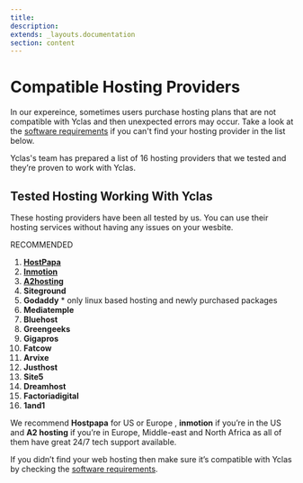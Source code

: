 ```yaml
---
title:
description:
extends: _layouts.documentation
section: content
---
```



# Compatible Hosting Providers

 In our expereince, sometimes users purchase hosting plans that are not compatible with Yclas and then unexpected errors may occur.  Take a look at the [software requirements](Yclas-self-hosted-installation-software-requirements.md) if you can't find your hosting provider in the list below.

Yclas's team has prepared a list of 16 hosting providers that we tested and they’re proven to work with Yclas. 

## Tested Hosting Working With Yclas

These hosting providers have been all tested by us. You can use their hosting services without having any issues on your wesbite.

RECOMMENDED

1.  **[HostPapa](https://yclas.com/hosting-pro)**
2.  **[Inmotion](https://partners.inmotionhosting.com/c/1252522/260033/4222)**
3.  **[A2hosting](https://partners.a2hosting.com/solutions.php?id=4636)**
4.  **Siteground**
5.  **Godaddy** * only linux based hosting and newly purchased packages
6.  **Mediatemple**
7.  **Bluehost**
8.  **Greengeeks**
9.  **Gigapros**
10.  **Fatcow**
11.  **Arvixe**
12.  **Justhost**
13.  **Site5**
14. **Dreamhost**
16.  **Factoriadigital**
17.  **1and1**

We recommend   **Hostpapa**  for US or Europe ,  **inmotion**  if you’re in the US and  **A2 hosting**  if you’re in Europe, Middle-east and North Africa as all of them have great 24/7 tech support available.

If you didn’t find your web hosting then make sure it’s compatible with Yclas by checking the  [software requirements](Yclas-self-hosted-installation-software-requirements.md).
